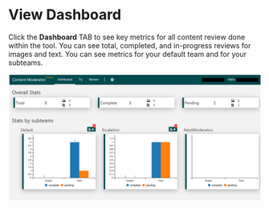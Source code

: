 <!-- 
NavPath: Content Moderator/Review Tool User Guide
LinkLabel: View Dashboard
Url: content-moderator/documentation/review-tool-user-guide/view-dashboard
Weight: 183
-->

# View Dashboard #

Click the **Dashboard** TAB to see key metrics for all content review done within the tool. You can see total, completed, and in-progress reviews for images and text. You can see metrics for your default team and for your subteams.

![View Dashboard](images/0-Dashboard.PNG)
